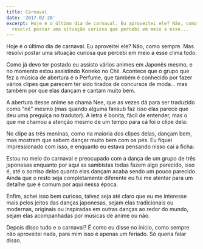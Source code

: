 ```yaml
---
title: Carnaval
date: '2017-02-28'
excerpt: Hoje é o último dia de carnaval. Eu aproveitei ele? Não, como sempre. Mas
  resolvi postar uma situação curiosa que percebi em meio a esse...
---
```




Hoje é o último dia de carnaval. Eu aproveitei ele? Não, como sempre. Mas resolvi postar uma situação curiosa que percebi em meio a esse clima todo.

Como já devo ter postado eu assisto vários animes em Japonês mesmo, e no momento estou assistindo Koneko no Chii. Acontece que o grupo que fez a música de abertura é o Perfume, que também é conhecido por fazer vários clipes que parecem ter sido tirados de concursos de moda… mas também por que elas dançam e cantam muito bem.

A abertura desse anime se chama Nee, que as vezes dá para ser traduzido como "né" mesmo (mas quando alguma fansub faz isso elas parece que deu uma preguiça no tradutor). A letra é bonita, fácil de entender, mas o que me chamou a atenção mesmo de um tempo para cá foi o clipe dela:

No clipe as três meninas, como na maioria dos clipes delas, dançam bem, mas mostram que sabem dançar muito bem com os pés. Eu fiquei impressionado com isso, e enquanto eu estava pensando nisso caí a ficha:

Estou no meio do carnaval e preocupado com a dança de um grupo de três japonesas enquanto por aqui as sambistas todas fazem algo parecido, isso é, até o sorriso delas quanto elas dançam acaba sendo um pouco parecido. Ainda que o resto seja completamente diferente eu fui me atentar para um detalhe que é comum por aqui nessa época.

Enfim, achei isso bem curioso, talvez seja até claro que eu me interesse mais pelos jeitos das danças japonesas, sejam elas tradicionais ou modernas, originais ou inspiradas em outras danças ao redor do mundo, sejam elas acompanhadas por músicas de anime ou não.

Depois disso tudo e o carnaval? É como eu disse no início, como sempre não aproveitei nada, para mim isso é apenas um feriado. Só queria falar disso.

